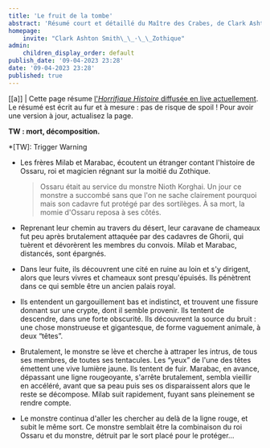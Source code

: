 ```yaml
---
title: 'Le fruit de la tombe'
abstract: 'Résumé court et détaillé du Maître des Crabes, de Clark Ashton Smith !'
homepage:
    invite: "Clark Ashton Smith\_\_·\_\_Zothique"
admin:
    children_display_order: default
publish_date: '09-04-2023 23:28'
date: '09-04-2023 23:28'
published: true
---
```


[[a]]
| Cette page résume [l'_Horrifique Histoire_ diffusée en live actuellement](https://www.twitch.tv/vchabrette). Le résumé est écrit au fur et à mesure : pas de risque de spoil ! Pour avoir une version à jour, actualisez la page.

**TW : mort, décomposition.**

*[TW]: Trigger Warning

- Les frères Milab et Marabac, écoutent un étranger contant l'histoire de Ossaru, roi et magicien régnant sur la moitié du Zothique.
  > Ossaru était au service du monstre Nioth Korghai. Un jour ce monstre a succombé sans que l'on ne sache clairement pourquoi mais son cadavre fut protégé par des sortilèges. À sa mort, la momie d'Ossaru reposa à ses côtés.

- Reprenant leur chemin au travers du désert, leur caravane de chameaux fut peu après brutalement attaquée par des cadavres de Ghorii, qui tuèrent et dévorèrent les membres du convois. Milab et Marabac, distancés, sont épargnés.

- Dans leur fuite, ils découvrent une cité en ruine au loin et s'y dirigent, alors que leurs vivres et chameaux sont presqu'épuisés. Ils pénètrent dans ce qui semble être un ancien palais royal.

- Ils entendent un gargouillement bas et indistinct, et trouvent une fissure donnant sur une crypte, dont il semble provenir. Ils tentent de descendre, dans une forte obscurité. Ils découvrent la source du bruit : une chose monstrueuse et gigantesque, de forme vaguement animale, à deux “têtes”.

- Brutalement, le monstre se lève et cherche à attraper les intrus, de tous ses membres, de toutes ses tentacules. Les “yeux” de l'une des têtes émettent une vive lumière jaune. Ils tentent de fuir. Marabac, en avance, dépassant une ligne rougeoyante, s'arrête brutalement, sembla vieillir en accéléré, avant que sa peau puis ses os disparaissent alors que le reste se décompose. Milab suit rapidement, fuyant sans pleinement se rendre compte.

- Le monstre continua d'aller les chercher au delà de la ligne rouge, et subit le même sort. Ce monstre semblait être la combinaison du roi Ossaru et du monstre, détruit par le sort placé pour le protéger…